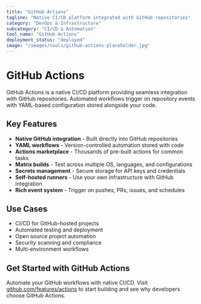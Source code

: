 ```yaml
---
title: "GitHub Actions"
tagline: "Native CI/CD platform integrated with GitHub repositories"
category: "DevOps & Infrastructure"
subcategory: "CI/CD & Automation"
tool_name: "GitHub Actions"
deployment_status: "deployed"
image: "/images/tools/github-actions-placeholder.jpg"
---
```


# GitHub Actions

GitHub Actions is a native CI/CD platform providing seamless integration with GitHub repositories. Automated workflows trigger on repository events with YAML-based configuration stored alongside your code.

## Key Features

- **Native GitHub integration** - Built directly into GitHub repositories
- **YAML workflows** - Version-controlled automation stored with code
- **Actions marketplace** - Thousands of pre-built actions for common tasks
- **Matrix builds** - Test across multiple OS, languages, and configurations
- **Secrets management** - Secure storage for API keys and credentials
- **Self-hosted runners** - Use your own infrastructure with GitHub integration
- **Rich event system** - Trigger on pushes, PRs, issues, and schedules

## Use Cases

- CI/CD for GitHub-hosted projects
- Automated testing and deployment
- Open source project automation
- Security scanning and compliance
- Multi-environment workflows

## Get Started with GitHub Actions

Automate your GitHub workflows with native CI/CD. Visit [github.com/features/actions](https://github.com/features/actions) to start building and see why developers choose GitHub Actions.
